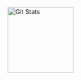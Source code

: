 <a href="https://github.com/ambientos"><img alt="Git Stats" src="https://github-readme-stats.vercel.app/api?username=ambientos&show_icons=true" align="right" height="150" /></a>
